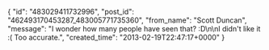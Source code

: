  {
   "id": "483029411732996",
   "post_id": "462493170453287_483005771735360",
   "from_name": "Scott Duncan",
   "message": "I wonder how many people have seen that? :D\n\nI didn't like it :( Too accurate.",
   "created_time": "2013-02-19T22:47:17+0000"
 }

